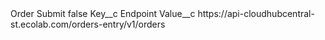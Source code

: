 <?xml version="1.0" encoding="UTF-8"?>
<CustomMetadata xmlns="http://soap.sforce.com/2006/04/metadata" xmlns:xsi="http://www.w3.org/2001/XMLSchema-instance" xmlns:xsd="http://www.w3.org/2001/XMLSchema">
    <label>Order Submit</label>
    <protected>false</protected>
    <values>
        <field>Key__c</field>
        <value xsi:type="xsd:string">Endpoint</value>
    </values>
    <values>
        <field>Value__c</field>
        <value xsi:type="xsd:string">https://api-cloudhubcentral-st.ecolab.com/orders-entry/v1/orders</value>
    </values>
</CustomMetadata>
